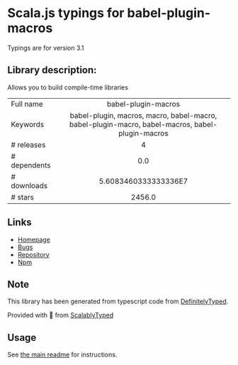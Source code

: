 
# Scala.js typings for babel-plugin-macros

Typings are for version 3.1

## Library description:
Allows you to build compile-time libraries

|                    |                 |
| ------------------ | :-------------: |
| Full name          | babel-plugin-macros |
| Keywords           | babel-plugin, macros, macro, babel-macro, babel-plugin-macro, babel-macros, babel-plugin-macros |
| # releases         | 4 |
| # dependents       | 0.0 |
| # downloads        | 5.6083460333333336E7 |
| # stars            | 2456.0 |

## Links
- [Homepage](https://github.com/kentcdodds/babel-plugin-macros#readme)
- [Bugs](https://github.com/kentcdodds/babel-plugin-macros/issues)
- [Repository](https://github.com/kentcdodds/babel-plugin-macros)
- [Npm](https://www.npmjs.com/package/babel-plugin-macros)
    


## Note
This library has been generated from typescript code from [DefinitelyTyped](https://definitelytyped.org).

Provided with :purple_heart: from [ScalablyTyped](https://github.com/oyvindberg/ScalablyTyped)

## Usage
See [the main readme](../../readme.md) for instructions.


